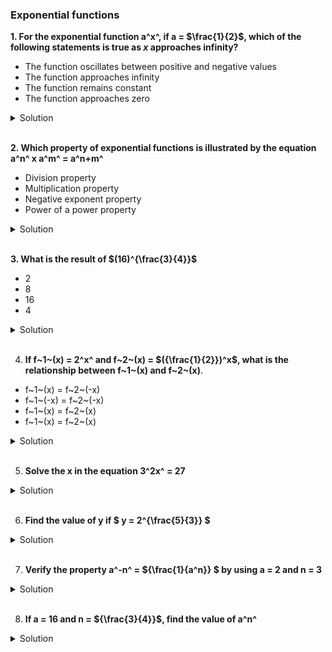 ### Exponential functions

**1. For the exponential function a^x^, if a = $\frac{1}{2}$, which of the following statements is true as _x_ approaches infinity?**

- The function oscillates between positive and negative values
- The function approaches infinity
- The function remains constant
- The function approaches zero

<details>
  <summary>Solution</summary>

The given function is:

\[
f(x) = \left(\frac{1}{2}\right)^x
\]

Step 1: Understand the behavior of the function

- The base \( a = \frac{1}{2} \) is between 0 and 1.
- Exponential functions with bases in the range \( 0 < a < 1 \) decrease as \( x \) increases.

Step 2: Analyze the limit as \( x \to \infty \)

- As \( x \) grows larger, the exponentiation \( \left(\frac{1}{2}\right)^x \) results in smaller and smaller values.
- Mathematically,

  \[
  \lim\_{x \to \infty} \left(\frac{1}{2}\right)^x = 0.
  \]

Thus, the function approaches **zero**.

Step 3: Eliminate incorrect choices

- The function does **not** oscillate because it is always positive.
- The function does **not** approach infinity; instead, it decreases.
- The function does **not** remain constant since its value decreases continuously.

Correct Answer:
**The function approaches zero.**

</details>

</br>

**2. Which property of exponential functions is illustrated by the equation a^n^ x a^m^ = a^n+m^**

- Division property
- Multiplication property
- Negative exponent property
- Power of a power property

<details>
  <summary>Solution</summary>

The given equation is:

\[
a^n \times a^m = a^{n+m}
\]

Step 1: Identify the property

- This equation states that when multiplying two exponential expressions with the **same base**, the exponents are **added**.
- This is a fundamental property of exponentiation.

Step 2: Match with the given answer choices

- **Division property**: This deals with the rule \(\frac{a^n}{a^m} = a^{n-m}\), which is not applicable here.
- **Multiplication property**: This correctly describes how exponents add when multiplying powers of the same base.
- **Negative exponent property**: This applies when exponents are negative, e.g., \( a^{-n} = \frac{1}{a^n} \), which is not relevant here.
- **Power of a power property**: This applies when an exponent is raised to another exponent, e.g., \( (a^n)^m = a^{n \cdot m} \), which is different from the given equation.

Correct Answer:
**Multiplication property**

</details>

</br>

**3. What is the result of $(16)^{\frac{3}{4}}$**

- 2
- 8
- 16
- 4

<details>
  <summary>Solution</summary>

We need to evaluate:

\[
(16)^{\frac{3}{4}}
\]

Step 1: Express 16 as a Power of 2

\[
16 = 2^4
\]

Rewriting the expression:

\[
(2^4)^{\frac{3}{4}}
\]

Step 2: Use the Power of a Power Property

\[
(a^m)^n = a^{m \cdot n}
\]

Applying this property:

\[
2^{4 \times \frac{3}{4}} = 2^{3}
\]

Step 3: Compute the Exponentiation

\[
2^3 = 8
\]

Correct Answer:

**8**

</details>

</br>

4. **If f~1~(x) = 2^x^ and f~2~(x) = $({\frac{1}{2}})^x$, what is the relationship between f~1~(x) and f~2~(x)**.

- f~1~(x) = f~2~(-x)
- f~1~(-x) = f~2~(-x)
- f~1~(x) = f~2~(x)
- f~1~(x) = f~2~(x)

<details>
  <summary>Solution</summary>

We are given the functions:

\[
f_1(x) = 2^x
\]

\[
f_2(x) = \left(\frac{1}{2}\right)^x
\]

Step 1: Rewrite \( f_2(x) \)

We express \( f_2(x) \) using exponent properties:

\[
f_2(x) = \left(\frac{1}{2}\right)^x = 2^{-x}
\]

Step 2: Compare \( f_1(x) \) and \( f_2(x) \)

From the above expressions, we see:

\[
f_2(x) = 2^{-x}
\]

which means:

\[
f_1(-x) = 2^{-x} = f_2(x)
\]

or equivalently:

\[
f_1(x) = f_2(-x)
\]

Conclusion:

Thus, the correct answer is:

\[
\mathbf{f_1(x) = f_2(-x)}
\]

</details>

</br>

5. **Solve the x in the equation 3^2x^ = 27**

<details>
  <summary>Solution</summary>

We are given the equation:

\[
3^{2x} = 27
\]

Step 1: Express 27 as a Power of 3
Since \( 27 = 3^3 \), we rewrite the equation as:

\[
3^{2x} = 3^3
\]

Step 2: Equating the Exponents
Since the bases are the same, we set the exponents equal to each other:

\[
2x = 3
\]

Step 3: Solve for \( x \)

\[
x = \frac{3}{2}
\]

Final Answer:
\[
\mathbf{x = \frac{3}{2}}
\]

</details>

</br>

6. **Find the value of y if $ y = 2^{\frac{5}{3}} $**

<details>
  <summary>Solution</summary>

We are given the equation:

\[
y = 2^{\frac{5}{3}}
\]

Step 1: Rewrite the Exponentiation

The exponent \(\frac{5}{3}\) can be broken down as:

\[
2^{\frac{5}{3}} = \left(2^{\frac{1}{3}}\right)^5
\]

This means we first calculate \(2^{\frac{1}{3}}\), which is the **cube root of 2**.

Step 2: Compute \( 2^{\frac{1}{3}} \)

The cube root of 2 is:

\[
2^{\frac{1}{3}} \approx 1.2599
\]

Step 3: Raise the Result to the Power of 5

Now, we compute:

\[
(1.2599)^5
\]

Using exponentiation:

\[
1.2599^5 \approx 3.1748
\]
Step 4: Final Answer

\[
y \approx 3.175
\]

So, the approximate value of \( y = 2^{\frac{5}{3}} \) is **3.175** (rounded to three decimal places).

</details>

</br>

7. **Verify the property a^-n^ = ${\frac{1}{a^n}} $ by using a = 2 and n = 3**

<details>
  <summary>Solution</summary>

Let's verify the property again:

\[
a^{-n} = \frac{1}{a^n}
\]

#iven:

- \( a = 2 \)
- \( n = 3 \)

Step 1: Compute the Left-Hand Side (LHS)

\[
2^{-3} = \frac{1}{2^3}
\]

Step 2: Compute the Right-Hand Side (RHS)

\[
\frac{1}{2^3} = \frac{1}{8} = 0.125
\]

Step 3: Compare Both Sides

\[
2^{-3} = 0.125, \quad \frac{1}{2^3} = 0.125
\]

Since both sides are equal, the property holds true:

\[
a^{-n} = \frac{1}{a^n}
\]

</details>

</br>

8. **If a = 16 and n = ${\frac{3}{4}}$, find the value of a^n^**

<details>
  <summary>Solution</summary>

We are given:

\[
a = 16, \quad n = \frac{3}{4}
\]

We need to compute:

\[
a^n = 16^{\frac{3}{4}}
\]

Step 1: Rewrite the Exponent
\[
16^{\frac{3}{4}} = \left(16^{\frac{1}{4}}\right)^3
\]

This means we first calculate \( 16^{\frac{1}{4}} \), which is the **fourth root of 16**.

Step 2: Compute \( 16^{\frac{1}{4}} \)
\[
16^{\frac{1}{4}} = \sqrt[4]{16} = 2
\]

Step 3: Raise the Result to the Power of 3
\[
2^3 = 8
\]

Step 4: Final Answer
\[
16^{\frac{3}{4}} = 8
\]

Thus, the value of \( a^n \) is **8**.

</details>

</br>
